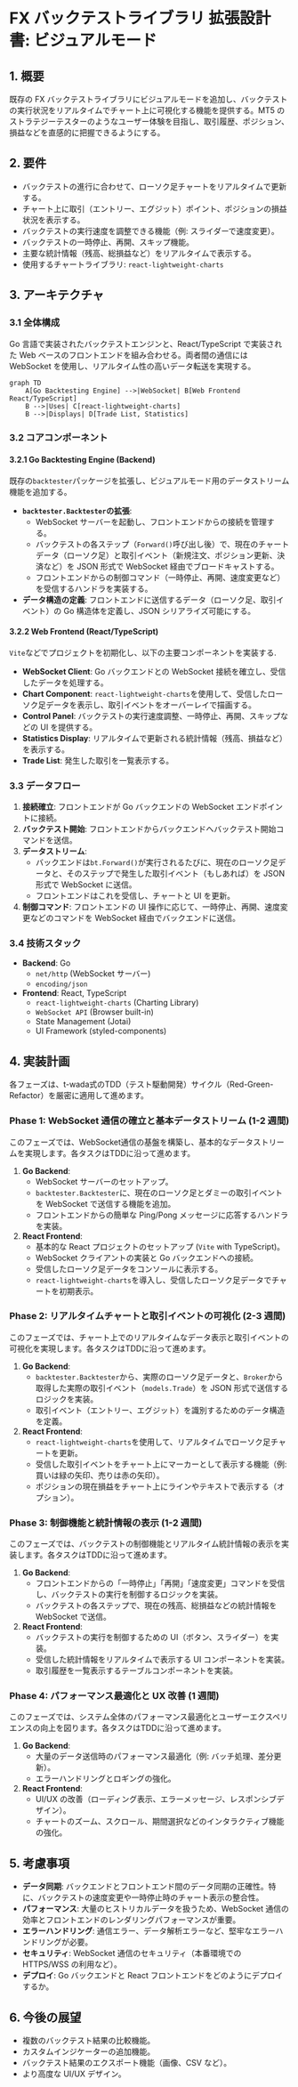 # FX バックテストライブラリ 拡張設計書: ビジュアルモード

## 1. 概要

既存の FX バックテストライブラリにビジュアルモードを追加し、バックテストの実行状況をリアルタイムでチャート上に可視化する機能を提供する。MT5 のストラテジーテスターのようなユーザー体験を目指し、取引履歴、ポジション、損益などを直感的に把握できるようにする。

## 2. 要件

- バックテストの進行に合わせて、ローソク足チャートをリアルタイムで更新する。
- チャート上に取引（エントリー、エグジット）ポイント、ポジションの損益状況を表示する。
- バックテストの実行速度を調整できる機能（例: スライダーで速度変更）。
- バックテストの一時停止、再開、スキップ機能。
- 主要な統計情報（残高、総損益など）をリアルタイムで表示する。
- 使用するチャートライブラリ: `react-lightweight-charts`

## 3. アーキテクチャ

### 3.1 全体構成

Go 言語で実装されたバックテストエンジンと、React/TypeScript で実装された Web ベースのフロントエンドを組み合わせる。両者間の通信には WebSocket を使用し、リアルタイム性の高いデータ転送を実現する。

```mermaid
graph TD
    A[Go Backtesting Engine] -->|WebSocket| B[Web Frontend React/TypeScript]
    B -->|Uses| C[react-lightweight-charts]
    B -->|Displays| D[Trade List, Statistics]
```

### 3.2 コアコンポーネント

#### 3.2.1 Go Backtesting Engine (Backend)

既存の`backtester`パッケージを拡張し、ビジュアルモード用のデータストリーム機能を追加する。

- **`backtester.Backtester`の拡張**:
  - WebSocket サーバーを起動し、フロントエンドからの接続を管理する。
  - バックテストの各ステップ（`Forward()`呼び出し後）で、現在のチャートデータ（ローソク足）と取引イベント（新規注文、ポジション更新、決済など）を JSON 形式で WebSocket 経由でブロードキャストする。
  - フロントエンドからの制御コマンド（一時停止、再開、速度変更など）を受信するハンドラを実装する。
- **データ構造の定義**: フロントエンドに送信するデータ（ローソク足、取引イベント）の Go 構造体を定義し、JSON シリアライズ可能にする。

#### 3.2.2 Web Frontend (React/TypeScript)

`Vite`などでプロジェクトを初期化し、以下の主要コンポーネントを実装する.

- **WebSocket Client**: Go バックエンドとの WebSocket 接続を確立し、受信したデータを処理する。
- **Chart Component**: `react-lightweight-charts`を使用して、受信したローソク足データを表示し、取引イベントをオーバーレイで描画する。
- **Control Panel**: バックテストの実行速度調整、一時停止、再開、スキップなどの UI を提供する。
- **Statistics Display**: リアルタイムで更新される統計情報（残高、損益など）を表示する。
- **Trade List**: 発生した取引を一覧表示する。

### 3.3 データフロー

1.  **接続確立**: フロントエンドが Go バックエンドの WebSocket エンドポイントに接続。
2.  **バックテスト開始**: フロントエンドからバックエンドへバックテスト開始コマンドを送信。
3.  **データストリーム**:
    - バックエンドは`bt.Forward()`が実行されるたびに、現在のローソク足データと、そのステップで発生した取引イベント（もしあれば）を JSON 形式で WebSocket に送信。
    - フロントエンドはこれを受信し、チャートと UI を更新。
4.  **制御コマンド**: フロントエンドの UI 操作に応じて、一時停止、再開、速度変更などのコマンドを WebSocket 経由でバックエンドに送信。

### 3.4 技術スタック

- **Backend**: Go
  - `net/http` (WebSocket サーバー)
  - `encoding/json`
- **Frontend**: React, TypeScript
  - `react-lightweight-charts` (Charting Library)
  - `WebSocket API` (Browser built-in)
  - State Management (Jotai)
  - UI Framework (styled-components)

## 4. 実装計画

各フェーズは、t-wada式のTDD（テスト駆動開発）サイクル（Red-Green-Refactor）を厳密に適用して進めます。

### Phase 1: WebSocket 通信の確立と基本データストリーム (1-2 週間)

このフェーズでは、WebSocket通信の基盤を構築し、基本的なデータストリームを実現します。各タスクはTDDに沿って進めます。

1.  **Go Backend**:
    - WebSocket サーバーのセットアップ。
    - `backtester.Backtester`に、現在のローソク足とダミーの取引イベントを WebSocket で送信する機能を追加。
    - フロントエンドからの簡単な Ping/Pong メッセージに応答するハンドラを実装。
2.  **React Frontend**:
    - 基本的な React プロジェクトのセットアップ (`Vite` with TypeScript)。
    - WebSocket クライアントの実装と Go バックエンドへの接続。
    - 受信したローソク足データをコンソールに表示する。
    - `react-lightweight-charts`を導入し、受信したローソク足データでチャートを初期表示。

### Phase 2: リアルタイムチャートと取引イベントの可視化 (2-3 週間)

このフェーズでは、チャート上でのリアルタイムなデータ表示と取引イベントの可視化を実現します。各タスクはTDDに沿って進めます。

1.  **Go Backend**:
    - `backtester.Backtester`から、実際のローソク足データと、`Broker`から取得した実際の取引イベント（`models.Trade`）を JSON 形式で送信するロジックを実装。
    - 取引イベント（エントリー、エグジット）を識別するためのデータ構造を定義。
2.  **React Frontend**:
    - `react-lightweight-charts`を使用して、リアルタイムでローソク足チャートを更新。
    - 受信した取引イベントをチャート上にマーカーとして表示する機能（例: 買いは緑の矢印、売りは赤の矢印）。
    - ポジションの現在損益をチャート上にラインやテキストで表示する（オプション）。

### Phase 3: 制御機能と統計情報の表示 (1-2 週間)

このフェーズでは、バックテストの制御機能とリアルタイム統計情報の表示を実装します。各タスクはTDDに沿って進めます。

1.  **Go Backend**:
    - フロントエンドからの「一時停止」「再開」「速度変更」コマンドを受信し、バックテストの実行を制御するロジックを実装。
    - バックテストの各ステップで、現在の残高、総損益などの統計情報を WebSocket で送信。
2.  **React Frontend**:
    - バックテストの実行を制御するための UI（ボタン、スライダー）を実装。
    - 受信した統計情報をリアルタイムで表示する UI コンポーネントを実装。
    - 取引履歴を一覧表示するテーブルコンポーネントを実装。

### Phase 4: パフォーマンス最適化と UX 改善 (1 週間)

このフェーズでは、システム全体のパフォーマンス最適化とユーザーエクスペリエンスの向上を図ります。各タスクはTDDに沿って進めます。

1.  **Go Backend**:
    - 大量のデータ送信時のパフォーマンス最適化（例: バッチ処理、差分更新）。
    - エラーハンドリングとロギングの強化。
2.  **React Frontend**:
    - UI/UX の改善（ローディング表示、エラーメッセージ、レスポンシブデザイン）。
    - チャートのズーム、スクロール、期間選択などのインタラクティブ機能の強化。

## 5. 考慮事項

- **データ同期**: バックエンドとフロントエンド間のデータ同期の正確性。特に、バックテストの速度変更や一時停止時のチャート表示の整合性。
- **パフォーマンス**: 大量のヒストリカルデータを扱うため、WebSocket 通信の効率とフロントエンドのレンダリングパフォーマンスが重要。
- **エラーハンドリング**: 通信エラー、データ解析エラーなど、堅牢なエラーハンドリングが必要。
- **セキュリティ**: WebSocket 通信のセキュリティ（本番環境での HTTPS/WSS の利用など）。
- **デプロイ**: Go バックエンドと React フロントエンドをどのようにデプロイするか。

## 6. 今後の展望

- 複数のバックテスト結果の比較機能。
- カスタムインジケーターの追加機能。
- バックテスト結果のエクスポート機能（画像、CSV など）。
- より高度な UI/UX デザイン。
